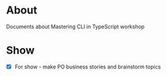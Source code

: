 # About

Documents about Mastering CLI in TypeScript workshop

# Show

- [x] For show - make PO business stories and brainstorm topics